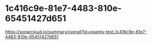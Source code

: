# 1c416c9e-81e7-4483-810e-65451427d651
https://sonarcloud.io/summary/overall?id=examly-test_1c416c9e-81e7-4483-810e-65451427d651

